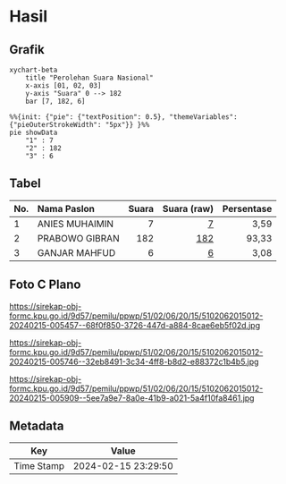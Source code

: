 # Hasil

## Grafik

```mermaid
xychart-beta
    title "Perolehan Suara Nasional"
    x-axis [01, 02, 03]
    y-axis "Suara" 0 --> 182
    bar [7, 182, 6]
```

```mermaid
%%{init: {"pie": {"textPosition": 0.5}, "themeVariables": {"pieOuterStrokeWidth": "5px"}} }%%
pie showData
    "1" : 7
    "2" : 182
    "3" : 6
```

## Tabel

| No. | Nama Paslon    | Suara | Suara (raw) | Persentase |
|:--- |:-------------- | -----:| -----------:| ----------:|
| 1   | ANIES MUHAIMIN | 7     | [7][p-1]    | 3,59       |
| 2   | PRABOWO GIBRAN | 182   | [182][p-2]  | 93,33      |
| 3   | GANJAR MAHFUD  | 6     | [6][p-3]    | 3,08       |


[p-1]: https://github.com/gigit-pemilu/pemilu-2024/blob/main/pilpres/hitung-suara/sub/51-bali/sub/02-tabanan/sub/06-kediri/sub/2015-banjar-anyar/sub/012-tps/sub/paslon-1.txt
[p-2]: https://github.com/gigit-pemilu/pemilu-2024/blob/main/pilpres/hitung-suara/sub/51-bali/sub/02-tabanan/sub/06-kediri/sub/2015-banjar-anyar/sub/012-tps/sub/paslon-2.txt
[p-3]: https://github.com/gigit-pemilu/pemilu-2024/blob/main/pilpres/hitung-suara/sub/51-bali/sub/02-tabanan/sub/06-kediri/sub/2015-banjar-anyar/sub/012-tps/sub/paslon-3.txt

## Foto C Plano

https://sirekap-obj-formc.kpu.go.id/9d57/pemilu/ppwp/51/02/06/20/15/5102062015012-20240215-005457--68f0f850-3726-447d-a884-8cae6eb5f02d.jpg

https://sirekap-obj-formc.kpu.go.id/9d57/pemilu/ppwp/51/02/06/20/15/5102062015012-20240215-005746--32eb8491-3c34-4ff8-b8d2-e88372c1b4b5.jpg

https://sirekap-obj-formc.kpu.go.id/9d57/pemilu/ppwp/51/02/06/20/15/5102062015012-20240215-005909--5ee7a9e7-8a0e-41b9-a021-5a4f10fa8461.jpg


## Metadata

| Key        | Value               |
| ---------- | ------------------- |
| Time Stamp | 2024-02-15 23:29:50 |



